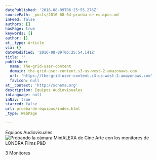 ```yaml
---
datePublished: '2016-08-09T06:25:55.276Z'
sourcePath: _posts/2016-08-04-prueba-de-equipos.md
inFeed: false
authors: []
hasPage: true
keywords: []
author: []
at__type: Article
via: {}
dateModified: '2016-08-09T06:25:54.141Z'
title: ''
publisher:
  name: The-grid-user-content
  domain: the-grid-user-content.s3-us-west-2.amazonaws.com
  url: 'https://the-grid-user-content.s3-us-west-2.amazonaws.com'
  favicon: null
at__context: 'http://schema.org'
description: Equipos Audiovisuales
inLanguage: null
inNav: true
starred: false
url: prueba-de-equipos/index.html
_type: WebPage

---
```

Equipos Audiovisuales
![Probando la cámara MiniALEXA de Cine Arte con los monitores de LONDRA Films P&D](https://the-grid-user-content.s3-us-west-2.amazonaws.com/094595f4-1c70-4c28-89db-410f956d09d4.jpg)

3 Monitores